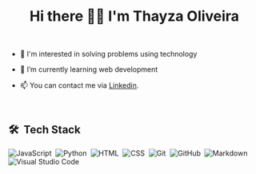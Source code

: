 <h1 align="center"  height="30px" >Hi there 👋🏻 I'm Thayza Oliveira </h1> 

<br>

<!-- <img src="https://github-readme-stats.vercel.app/api/top-langs/?username=tthayza&show_icons=true&layout=compact&theme=dark"  width="380px" align="right" alt="Computador"> -->

<p align="left">
  
  - 👀 I'm interested in solving problems using technology

  - 🚀 I’m currently learning web development

  - 📫 You can contact me via [Linkedin](https://www.linkedin.com/in/tthayza-oliveira/).
</p>

<br>


## 🛠 &nbsp;Tech Stack
![JavaScript](https://img.shields.io/badge/-JavaScript-05122A?style=flat&logo=javascript)&nbsp;
![Python](https://img.shields.io/badge/-Python-05122A?style=flat&logo=python)&nbsp;
![HTML](https://img.shields.io/badge/-HTML-05122A?style=flat&logo=HTML5)&nbsp;
![CSS](https://img.shields.io/badge/-CSS-05122A?style=flat&logo=CSS3&logoColor=1572B6)&nbsp;
![Git](https://img.shields.io/badge/-Git-05122A?style=flat&logo=git)&nbsp;
![GitHub](https://img.shields.io/badge/-GitHub-05122A?style=flat&logo=github)&nbsp;
![Markdown](https://img.shields.io/badge/-Markdown-05122A?style=flat&logo=markdown)&nbsp;
![Visual Studio Code](https://img.shields.io/badge/-Visual%20Studio%20Code-05122A?style=flat&logo=visual-studio-code&logoColor=007ACC)&nbsp;


<br>



